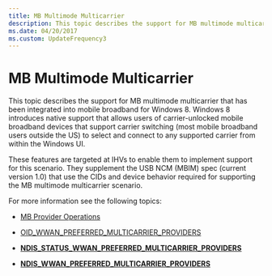 ```yaml
---
title: MB Multimode Multicarrier
description: This topic describes the support for MB multimode multicarrier that has been integrated into mobile broadband for Windows 8.
ms.date: 04/20/2017
ms.custom: UpdateFrequency3
---
```


# MB Multimode Multicarrier


This topic describes the support for MB multimode multicarrier that has been integrated into mobile broadband for Windows 8. Windows 8 introduces native support that allows users of carrier-unlocked mobile broadband devices that support carrier switching (most mobile broadband users outside the US) to select and connect to any supported carrier from within the Windows UI.

These features are targeted at IHVs to enable them to implement support for this scenario. They supplement the USB NCM (MBIM) spec (current version 1.0) that use the CIDs and device behavior required for supporting the MB multimode multicarrier scenario.

For more information see the following topics:

-   [MB Provider Operations](mb-provider-operations.md)

-   [OID\_WWAN\_PREFERRED\_MULTICARRIER\_PROVIDERS](./oid-wwan-preferred-multicarrier-providers.md)

-   [**NDIS\_STATUS\_WWAN\_PREFERRED\_MULTICARRIER\_PROVIDERS**](./ndis-status-wwan-preferred-multicarrier-providers.md)

-   [**NDIS\_WWAN\_PREFERRED\_MULTICARRIER\_PROVIDERS**](/windows-hardware/drivers/ddi/ndiswwan/ns-ndiswwan-_ndis_wwan_preferred_multicarrier_providers)

 

